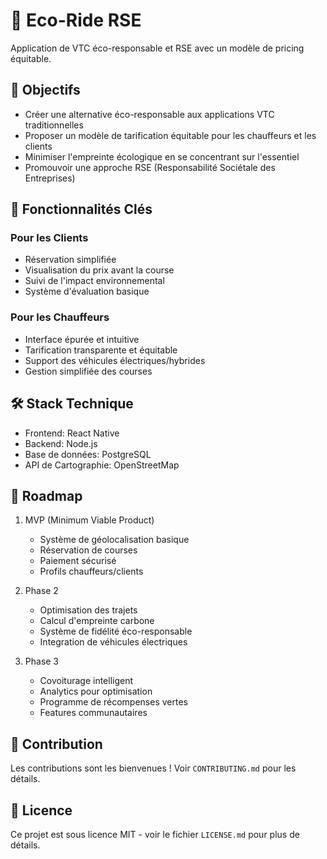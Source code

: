 # 🌱 Eco-Ride RSE

Application de VTC éco-responsable et RSE avec un modèle de pricing équitable.

## 🎯 Objectifs

- Créer une alternative éco-responsable aux applications VTC traditionnelles
- Proposer un modèle de tarification équitable pour les chauffeurs et les clients
- Minimiser l'empreinte écologique en se concentrant sur l'essentiel
- Promouvoir une approche RSE (Responsabilité Sociétale des Entreprises)

## 🌟 Fonctionnalités Clés

### Pour les Clients
- Réservation simplifiée
- Visualisation du prix avant la course
- Suivi de l'impact environnemental
- Système d'évaluation basique

### Pour les Chauffeurs
- Interface épurée et intuitive
- Tarification transparente et équitable
- Support des véhicules électriques/hybrides
- Gestion simplifiée des courses

## 🛠 Stack Technique

- Frontend: React Native
- Backend: Node.js
- Base de données: PostgreSQL
- API de Cartographie: OpenStreetMap

## 🚀 Roadmap

1. MVP (Minimum Viable Product)
   - Système de géolocalisation basique
   - Réservation de courses
   - Paiement sécurisé
   - Profils chauffeurs/clients

2. Phase 2
   - Optimisation des trajets
   - Calcul d'empreinte carbone
   - Système de fidélité éco-responsable
   - Integration de véhicules électriques

3. Phase 3
   - Covoiturage intelligent
   - Analytics pour optimisation
   - Programme de récompenses vertes
   - Features communautaires

## 💚 Contribution

Les contributions sont les bienvenues ! Voir `CONTRIBUTING.md` pour les détails.

## 📄 Licence

Ce projet est sous licence MIT - voir le fichier `LICENSE.md` pour plus de détails.